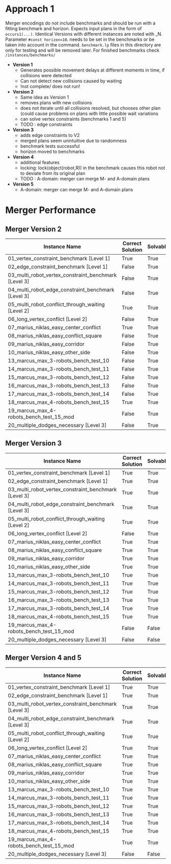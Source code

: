 # Approach 1

Merger encodings do not include benchmarks and should be run with a fitting benchmark and horizon. Expects input plans in the form of `occurs1(...)`. Identical Versions with different instances are noted with \_N. Parameter `#const horizon=10`. needs to be set in the benchmarks or be taken into account in the command.
`benchmark.lp` files in this directory are only for testing and will be removed later. For finished benchmarks check `/instances/benchmarks/`

- **Version 1**
    + Generates possible movement delays at different moments in time, if collisions were detected
    + Can not detect new collisions caused by waiting
    + !not complete/ does not run!
- **Version 2**
    + Same idea as Version 1
    + removes plans with new collisions
    + does not iterate until all collisions resolved, but chooses other plan (could cause problems on plans with little possible wait variations
    + can solve vertex constraints (benchmarks 1 and 5)
    + TODO : edge constraints
- **Version 3**
    + adds edge constraints to V2
    + merged plans seem unintuitive due to randomness
    + benchmark tests successful
    + horizon moved to benchmarks
- **Version 4**
    + additional features
    + locking: lock(object(robot,R)) in the benchmark causes this robot not to deviate from its original plan
    + TODO : A-domain: merger can merge M- and A-domain plans
- **Version 5**
    + A-domain: merger can merge M- and A-domain plans



# Merger Performance



## Merger Version 2

| Instance Name                                        | Correct Solution | Solvable | Solving Time (in s)   | In Horizon | Vertex Conflicts | Edge Conflicts | Invalid Movements | Shelves Reached |
| ---------------------------------------------------- | ---------------- | -------- | --------------------- | ---------- | ---------------- | -------------- | ----------------- | --------------- |
| 01_vertex_constraint_benchmark [Level 1]             | True             | True     | 0.0031890869140625    | True       | 0                | 0              | 0                 | 2/2             |
| 02_edge_constraint_benchmark [Level 1]               | False            | True     | 0.004202842712402344  | True       | 0                | 1              | 0                 | 2/2             |
| 03_multi_robot_vertex_constraint_benchmark [Level 3] | False            | True     | 0.006711721420288086  | True       | 2                | 2              | 0                 | 4/4             |
| 04_multi_robot_edge_constraint_benchmark [Level 3]   | False            | True     | 0.006363630294799805  | True       | 0                | 2              | 0                 | 4/4             |
| 05_multi_robot_conflict_through_waiting [Level 2]    | True             | True     | 0.005064487457275391  | True       | 0                | 0              | 0                 | 3/3             |
| 06_long_vertex_conflict [Level 2]                    | False            | True     | 0.0031931400299072266 | True       | 0                | 1              | 0                 | 2/2             |
| 07_marius_niklas_easy_center_conflict                | True             | True     | 0.0011637210845947266 | True       | 0                | 0              | 0                 | 2/2             |
| 08_marius_niklas_easy_conflict_square                | False            | True     | 0.003097057342529297  | True       | 0                | 1              | 0                 | 2/2             |
| 09_marius_niklas_easy_corridor                       | False            | True     | 0.003136873245239258  | True       | 0                | 1              | 0                 | 2/2             |
| 10_marius_niklas_easy_other_side                     | False            | True     | 0.0028433799743652344 | True       | 1                | 2              | 0                 | 3/3             |
| 13_marcus_max_3-robots_bench_test_10                 | False            | True     | 0.003228902816772461  | True       | 2                | 0              | 0                 | 3/3             |
| 14_marcus_max_3-robots_bench_test_11                 | False            | True     | 0.003083944320678711  | True       | 1                | 2              | 0                 | 3/3             |
| 15_marcus_max_3-robots_bench_test_12                 | False            | True     | 0.005106925964355469  | True       | 2                | 0              | 0                 | 3/3             |
| 16_marcus_max_3-robots_bench_test_13                 | False            | True     | 0.005408525466918945  | True       | 3                | 1              | 0                 | 3/3             |
| 17_marcus_max_3-robots_bench_test_14                 | False            | True     | 0.0045013427734375    | True       | 1                | 1              | 0                 | 3/3             |
| 18_marcus_max_4-robots_bench_test_15                 | True             | True     | 0.007200956344604492  | True       | 0                | 0              | 0                 | 4/4             |
| 19_marcus_max_4-robots_bench_test_15_mod             | False            | True     | 0.004689216613769531  | True       | 3                | 1              | 0                 | 4/4             |
| 20_multiple_dodges_necessary [Level 3]               | False            | True     | 0.001916646957397461  | True       | 0                | 1              | 0                 | 2/2             |



## Merger Version 3

| Instance Name                                        | Correct Solution | Solvable | Solving Time (in s)  | In Horizon | Vertex Conflicts | Edge Conflicts | Invalid Movements | Shelves Reached |
| ---------------------------------------------------- | ---------------- | -------- | -------------------- | ---------- | ---------------- | -------------- | ----------------- | --------------- |
| 01_vertex_constraint_benchmark [Level 1]             | True             | True     | 0.0249481201171875   | True       | 0                | 0              | 0                 | 2/2             |
| 02_edge_constraint_benchmark [Level 1]               | True             | True     | 0.029558420181274414 | True       | 0                | 0              | 0                 | 2/2             |
| 03_multi_robot_vertex_constraint_benchmark [Level 3] | True             | True     | 0.0581974983215332   | True       | 0                | 0              | 0                 | 4/4             |
| 04_multi_robot_edge_constraint_benchmark [Level 3]   | True             | True     | 0.051752567291259766 | True       | 0                | 0              | 0                 | 4/4             |
| 05_multi_robot_conflict_through_waiting [Level 2]    | True             | True     | 0.04245924949645996  | True       | 0                | 0              | 0                 | 3/3             |
| 06_long_vertex_conflict [Level 2]                    | False            | True     | 0.03013467788696289  | True       | 0                | 0              | 0                 | 1/2             |
| 07_marius_niklas_easy_center_conflict                | True             | True     | 0.007751941680908203 | True       | 0                | 0              | 0                 | 2/2             |
| 08_marius_niklas_easy_conflict_square                | True             | True     | 0.027146339416503906 | True       | 0                | 0              | 0                 | 2/2             |
| 09_marius_niklas_easy_corridor                       | True             | True     | 0.028753042221069336 | True       | 0                | 0              | 0                 | 2/2             |
| 10_marius_niklas_easy_other_side                     | True             | True     | 0.041066884994506836 | True       | 0                | 0              | 0                 | 3/3             |
| 13_marcus_max_3-robots_bench_test_10                 | True             | True     | 0.03988981246948242  | True       | 0                | 0              | 0                 | 3/3             |
| 14_marcus_max_3-robots_bench_test_11                 | True             | True     | 0.051302433013916016 | True       | 0                | 0              | 0                 | 3/3             |
| 15_marcus_max_3-robots_bench_test_12                 | True             | True     | 0.05042409896850586  | True       | 0                | 0              | 0                 | 3/3             |
| 16_marcus_max_3-robots_bench_test_13                 | True             | True     | 0.04549813270568848  | True       | 0                | 0              | 0                 | 3/3             |
| 17_marcus_max_3-robots_bench_test_14                 | True             | True     | 0.050870656967163086 | True       | 0                | 0              | 0                 | 3/3             |
| 18_marcus_max_4-robots_bench_test_15                 | True             | True     | 0.07107281684875488  | True       | 0                | 0              | 0                 | 4/4             |
| 19_marcus_max_4-robots_bench_test_15_mod             | False            | False    | 0.05870771408081055  | False      | 0                | 0              | 0                 | 0/0             |
| 20_multiple_dodges_necessary [Level 3]               | False            | False    | 0.017294645309448242 | False      | 0                | 0              | 0                 | 0/0             |



## Merger Version 4 and 5

| Instance Name                                        | Correct Solution | Solvable | Solving Time (in s)  | In Horizon | Vertex Conflicts | Edge Conflicts | Invalid Movements | Shelves Reached |
| ---------------------------------------------------- | ---------------- | -------- | -------------------- | ---------- | ---------------- | -------------- | ----------------- | --------------- |
| 01_vertex_constraint_benchmark [Level 1]             | True             | True     | 0.09051847457885742  | True       | 0                | 0              | 0                 | 2/2             |
| 02_edge_constraint_benchmark [Level 1]               | True             | True     | 0.15769100189208984  | True       | 0                | 0              | 0                 | 2/2             |
| 03_multi_robot_vertex_constraint_benchmark [Level 3] | True             | True     | 0.21567273139953613  | True       | 0                | 0              | 0                 | 4/4             |
| 04_multi_robot_edge_constraint_benchmark [Level 3]   | True             | True     | 0.23407864570617676  | True       | 0                | 0              | 0                 | 4/4             |
| 05_multi_robot_conflict_through_waiting [Level 2]    | True             | True     | 0.24103808403015137  | True       | 0                | 0              | 0                 | 3/3             |
| 06_long_vertex_conflict [Level 2]                    | True             | True     | 0.14520931243896484  | True       | 0                | 0              | 0                 | 2/2             |
| 07_marius_niklas_easy_center_conflict                | True             | True     | 0.040888071060180664 | True       | 0                | 0              | 0                 | 2/2             |
| 08_marius_niklas_easy_conflict_square                | True             | True     | 0.14957714080810547  | True       | 0                | 0              | 0                 | 2/2             |
| 09_marius_niklas_easy_corridor                       | True             | True     | 0.1374378204345703   | True       | 0                | 0              | 0                 | 2/2             |
| 10_marius_niklas_easy_other_side                     | True             | True     | 0.10537314414978027  | True       | 0                | 0              | 0                 | 3/3             |
| 13_marcus_max_3-robots_bench_test_10                 | True             | True     | 0.10913801193237305  | True       | 0                | 0              | 0                 | 3/3             |
| 14_marcus_max_3-robots_bench_test_11                 | True             | True     | 0.2325732707977295   | True       | 0                | 0              | 0                 | 3/3             |
| 15_marcus_max_3-robots_bench_test_12                 | True             | True     | 0.13908720016479492  | True       | 0                | 0              | 0                 | 3/3             |
| 16_marcus_max_3-robots_bench_test_13                 | True             | True     | 0.11188864707946777  | True       | 0                | 0              | 0                 | 3/3             |
| 17_marcus_max_3-robots_bench_test_14                 | True             | True     | 0.11424422264099121  | True       | 0                | 0              | 0                 | 3/3             |
| 18_marcus_max_4-robots_bench_test_15                 | True             | True     | 0.14110827445983887  | True       | 0                | 0              | 0                 | 4/4             |
| 19_marcus_max_4-robots_bench_test_15_mod             | True             | True     | 0.17509078979492188  | True       | 0                | 0              | 0                 | 4/4             |
| 20_multiple_dodges_necessary [Level 3]               | False            | False    | 0.045723915100097656 | False      | 0                | 0              | 0                 | 0/0             |